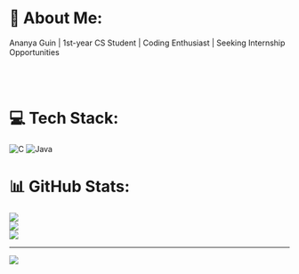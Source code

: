 # 💫 About Me:
Ananya Guin | 1st-year CS Student | Coding Enthusiast | Seeking Internship Opportunities<br><br><br><br>


# 💻 Tech Stack:
![C](https://img.shields.io/badge/c-%2300599C.svg?style=plastic&logo=c&logoColor=white) ![Java](https://img.shields.io/badge/java-%23ED8B00.svg?style=plastic&logo=openjdk&logoColor=white)
# 📊 GitHub Stats:
![](https://github-readme-stats.vercel.app/api?username=ananyaguin&theme=merko&hide_border=false&include_all_commits=false&count_private=false)<br/>
![](https://github-readme-streak-stats.herokuapp.com/?user=ananyaguin&theme=merko&hide_border=false)<br/>
![](https://github-readme-stats.vercel.app/api/top-langs/?username=ananyaguin&theme=merko&hide_border=false&include_all_commits=false&count_private=false&layout=compact)

---
[![](https://visitcount.itsvg.in/api?id=ananyaguin&icon=0&color=0)](https://visitcount.itsvg.in)

<!-- Proudly created with GPRM ( https://gprm.itsvg.in ) -->

